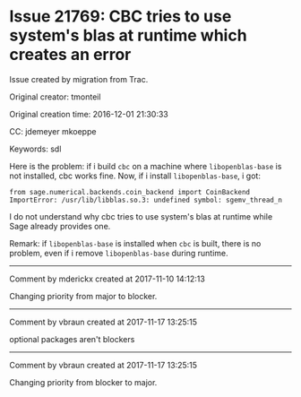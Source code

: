 # Issue 21769: CBC tries to use system's blas at runtime which creates an error

Issue created by migration from Trac.

Original creator: tmonteil

Original creation time: 2016-12-01 21:30:33

CC:  jdemeyer mkoeppe

Keywords: sdl

Here is the problem: if i build `cbc` on a machine where `libopenblas-base` is not installed, cbc works fine. Now, if i install `libopenblas-base`, i got:


```
from sage.numerical.backends.coin_backend import CoinBackend
ImportError: /usr/lib/libblas.so.3: undefined symbol: sgemv_thread_n
```


I do not understand why cbc tries to use system's blas at runtime while Sage already provides one.

Remark: if `libopenblas-base` is installed when `cbc` is built, there is no problem, even if i remove `libopenblas-base` during runtime.


---

Comment by mderickx created at 2017-11-10 14:12:13

Changing priority from major to blocker.


---

Comment by vbraun created at 2017-11-17 13:25:15

optional packages aren't blockers


---

Comment by vbraun created at 2017-11-17 13:25:15

Changing priority from blocker to major.
